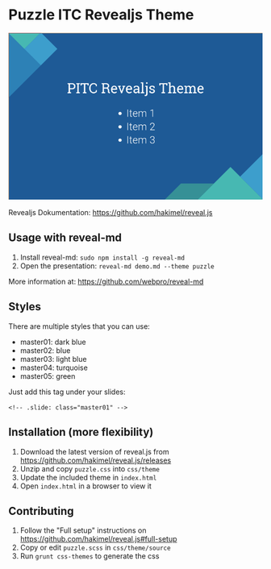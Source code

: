 # Puzzle ITC Revealjs Theme

![Puzzle ITC Revealjs Theme](demo.png)

Revealjs Dokumentation: https://github.com/hakimel/reveal.js

## Usage with reveal-md
1. Install reveal-md: `sudo npm install -g reveal-md`
2. Open the presentation: `reveal-md demo.md --theme puzzle`

More information at: https://github.com/webpro/reveal-md

## Styles
There are multiple styles that you can use:
* master01: dark blue
* master02: blue
* master03: light blue
* master04: turquoise
* master05: green

Just add this tag under your slides:
```
<!-- .slide: class="master01" -->
```

## Installation (more flexibility)
1. Download the latest version of reveal.js from https://github.com/hakimel/reveal.js/releases
2. Unzip and copy `puzzle.css` into `css/theme`
3. Update the included theme in `index.html`
4. Open `index.html` in a browser to view it

## Contributing
1. Follow the "Full setup" instructions on https://github.com/hakimel/reveal.js#full-setup
2. Copy or edit `puzzle.scss` in `css/theme/source`
3. Run `grunt css-themes` to generate the css
